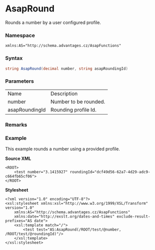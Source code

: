 # AsapRound

Rounds a number by a user configured profile.

### Namespace

`xmlns:AS="http://schema.advantages.cz/AsapFunctions"`

### Syntax

``` csharp
string AsapRound(decimal number, string asapRoundingId)
```

### Parameters

|                |                       |
|----------------|-----------------------|
| Name           | Description           |
| number         | Number to be rounded. |
| asapRoundingId | Rounding profile Id.  |

### Remarks

### Example

This example rounds a number using a provided profile.

**Source XML**

``` html/xml
<ROOT>
    <test number="3.1415927" roundingId="dcf49d56-62a7-4d29-adc9-c664fb65cf06">
</ROOT>
```

**Stylesheet**

``` html/xml
<?xml version="1.0" encoding="UTF-8"?>
<xsl:stylesheet xmlns:xsl="http://www.w3.org/1999/XSL/Transform" version="1.0"
    xmlns:AS="http://schema.advantages.cz/AsapFunctions"
    xmlns:date="http://exslt.org/dates-and-times" exclude-result-prefixes="AS date">
    <xsl:template match="/">
        <test test="AS:AsapRound(/ROOT/test/@number, /ROOT/test/@roundingId)"/>
    </xsl:template>
</xsl:stylesheet>
```
